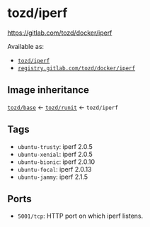 # tozd/iperf

<https://gitlab.com/tozd/docker/iperf>

Available as:

- [`tozd/iperf`](https://hub.docker.com/r/tozd/iperf)
- [`registry.gitlab.com/tozd/docker/iperf`](https://gitlab.com/tozd/docker/iperf/container_registry)

## Image inheritance

[`tozd/base`](https://gitlab.com/tozd/docker/base) ← [`tozd/runit`](https://gitlab.com/tozd/docker/runit) ← `tozd/iperf`

## Tags

- `ubuntu-trusty`: iperf 2.0.5
- `ubuntu-xenial`: iperf 2.0.5
- `ubuntu-bionic`: iperf 2.0.10
- `ubuntu-focal`: iperf 2.0.13
- `ubuntu-jammy`: iperf 2.1.5

## Ports

- `5001/tcp`: HTTP port on which iperf listens.
